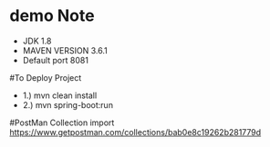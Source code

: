 # demo Note
- JDK 1.8
- MAVEN VERSION 3.6.1
- Default port 8081

#To Deploy Project
- 1.) mvn clean install
- 2.) mvn spring-boot:run

#PostMan Collection import
https://www.getpostman.com/collections/bab0e8c19262b281779d
